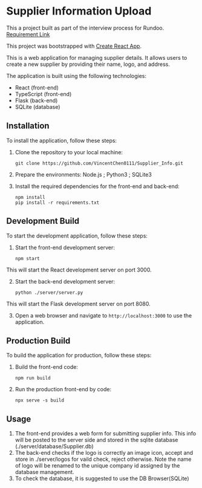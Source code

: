 # Supplier Information Upload

This a project built as part of the interview process for Rundoo. [Requirement Link](https://you.ashbyhq.com/rundoo/assignment/7b62bf0f-8788-4e7f-a4a3-90603a2f765d)

This project was bootstrapped with [Create React App](https://github.com/facebook/create-react-app).

This is a web application for managing supplier details. It allows users to create a new supplier by providing their name, logo, and address.

The application is built using the following technologies:

- React (front-end)
- TypeScript (front-end)
- Flask (back-end)
- SQLite (database)

## Installation

To install the application, follow these steps:

1. Clone the repository to your local machine:
    ```
    git clone https://github.com/VincentChen0111/Supplier_Info.git
    ```
2. Prepare the environments: Node.js ; Python3 ; SQLite3

3. Install the required dependencies for the front-end and back-end:
    ```
    npm install
    pip install -r requirements.txt
    ```


## Development Build

To start the development application, follow these steps:

1. Start the front-end development server:
    ```
    npm start
    ```
This will start the React development server on port 3000.

2. Start the back-end development server:
    ```
    python ./server/server.py
    ```


This will start the Flask development server on port 8080.

3. Open a web browser and navigate to `http://localhost:3000` to use the application.

## Production Build

To build the application for production, follow these steps:

1. Build the front-end code:
    ```
    npm run build
    ```

2. Run the production front-end by code:
    ```
    npx serve -s build
    ```

## Usage

1. The front-end provides a web form for submitting supplier info. This info will be posted to the server side and stored in the sqlite database (./server/database/Supplier.db)
2. The back-end checks if the logo is correctly an image icon, accept and store in ./server/logos for vaild check, reject otherwise. Note the name of logo will be renamed to the unique company id assigned by the database management.
3. To check the database, it is suggested to use the DB Browser(SQLite)

